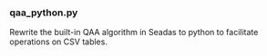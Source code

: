 ### qaa_python.py
Rewrite the built-in QAA algorithm in Seadas to python to facilitate operations on CSV tables.
